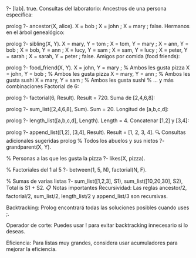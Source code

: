 

?- [lab].
true.
Consultas del laboratorio:
Ancestros de una persona específica:

prolog
?- ancestor(X, alice).
X = bob ;
X = john ;
X = mary ;
false.
Hermanos en el árbol genealógico:

prolog
?- sibling(X, Y).
X = mary, Y = tom ;
X = tom, Y = mary ;
X = ann, Y = bob ;
X = bob, Y = ann ;
X = lucy, Y = sam ;
X = sam, Y = lucy ;
X = peter, Y = sarah ;
X = sarah, Y = peter ;
false.
Amigos por comida (food friends):

prolog
?- food_friend(X, Y).
X = john, Y = mary ;  % Ambos les gusta pizza
X = john, Y = bob ;   % Ambos les gusta pizza
X = mary, Y = ann ;   % Ambos les gusta sushi
X = mary, Y = sam ;   % Ambos les gusta sushi
% ... y más combinaciones
Factorial de 6:

prolog
?- factorial(6, Result).
Result = 720.
Suma de [2,4,6,8]:

prolog
?- sum_list([2,4,6,8], Sum).
Sum = 20.
Longitud de [a,b,c,d]:

prolog
?- length_list([a,b,c,d], Length).
Length = 4.
Concatenar [1,2] y [3,4]:

prolog
?- append_list([1,2], [3,4], Result).
Result = [1, 2, 3, 4].
🔍 Consultas adicionales sugeridas
prolog
% Todos los abuelos y sus nietos
?- grandparent(X, Y).

% Personas a las que les gusta la pizza
?- likes(X, pizza).

% Factoriales del 1 al 5
?- between(1, 5, N), factorial(N, F).

% Sumas de varias listas
?- sum_list([1,2,3], S1), sum_list([10,20,30], S2), Total is S1 + S2.
📋 Notas importantes
Recursividad: Las reglas ancestor/2, factorial/2, sum_list/2, length_list/2 y append_list/3 son recursivas.

Backtracking: Prolog encontrará todas las soluciones posibles cuando uses ;.

Operador de corte: Puedes usar ! para evitar backtracking innecesario si lo deseas.

Eficiencia: Para listas muy grandes, considera usar acumuladores para mejorar la eficiencia.
